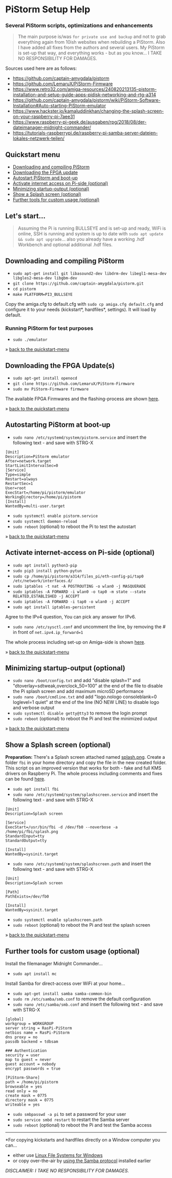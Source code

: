 # PiStorm Setup Help
### Several PiStorm scripts, optimizations and enhancements
> The main purpose is/was `for private use and backup` and not to grab everything again from 10ish websites when rebuilding a PiStorm. Also I have added all fixes from the authors and several users. My PiStorm is set-up that way, and everything works - but as you know... I TAKE NO RESPONSIBILITY FOR DAMAGES.

Sources used here are as follows:
* https://github.com/captain-amygdala/pistorm
* https://github.com/LemaruX/PiStorm-Firmware
* https://www.retro32.com/amiga-resources/240820213135-pistorm-installation-and-setup-guide-apps-pidisk-networking-and-rtg-a314
* https://github.com/captain-amygdala/pistorm/wiki/PiStorm-Software-Installation#Auto-starting-PiStorm-emulator
* https://www.hackster.io/kamaluddinkhan/changing-the-splash-screen-on-your-raspberry-pi-7aee31
* https://www.raspberry-pi-geek.de/ausgaben/rpg/2018/08/der-dateimanager-midnight-commander/
* https://tutorials-raspberrypi.de/raspberry-pi-samba-server-dateien-lokales-netzwerk-teilen/

## Quickstart menu
* [Downloading and compiling PiStorm](#downloading-and-compiling-pistorm)
* [Downloading the FPGA update](#downloading-the-fpga-updates)
* [Autostart PiStorm and boot-up](#autostarting-pistorm-at-boot-up)
* [Activate internet access on Pi-side (optional)](#activate-internet-access-on-pi-side-optional)
* [Minimizing startup-output (optional)](#minimizing-startup-output-optional)
* [Show a Splash screen (optional)](#show-a-splash-screen-optional)
* [Further tools for custom usage (optional)](#further-tools-for-custom-usage-optional)

## Let's start...

> Assuming the Pi is running BULLSEYE and is set-up and ready, WiFi is online, SSH is running and system is up to date with `sudo apt update && sudo apt upgrade`... also you already have a working .hdf Workbench and optional additional .hdf files.

## Downloading and compiling PiStorm
* `sudo apt-get install git libasound2-dev libdrm-dev libegl1-mesa-dev libgles2-mesa-dev libgbm-dev`
* `git clone https://github.com/captain-amygdala/pistorm.git`
* `cd pistorm`
* `make PLATFORM=PI3_BULLSEYE`

Copy the amiga.cfg to default.cfg with `sudo cp amiga.cfg default.cfg` and configure it to your needs (kickstart*, hardfiles*, settings). It will load by default.


### Running PiStorm for test purposes
* `sudo ./emulator`

» [back to the quickstart-menu](#quickstart-menu)

## Downloading the FPGA Update(s)
* `sudo apt-get install openocd`
* `git clone https://github.com/LemaruX/PiStorm-Firmware`
* `sudo mv PiStorm-Firmware firmware`

The available FPGA Firmwares and the flashing-process are shown [here](https://github.com/LemaruX/PiStorm-Firmware#included-firmware).

» [back to the quickstart-menu](#quickstart-menu)

## Autostarting PiStorm at boot-up
* `sudo nano /etc/systemd/system/pistorm.service` and insert the following text - and save with STRG-X

```
[Unit]
Description=PiStorm emulator
After=network.target
StartLimitIntervalSec=0
[Service]
Type=simple
Restart=always
RestartSec=1
User=root
ExecStart=/home/pi/pistorm/emulator
WorkingDirectory=/home/pi/pistorm
[Install]
WantedBy=multi-user.target
```

* `sudo systemctl enable pistorm.service`
* `sudo systemctl daemon-reload`
* `sudo reboot` (optional) to reboot the Pi to test the autostart

» [back to the quickstart-menu](#quickstart-menu)

## Activate internet-access on Pi-side (optional)
* `sudo apt install python3-pip`
* `sudo pip3 install python-pytun`
* `sudo cp /home/pi/pistorm/a314/files_pi/eth-config-pi/tap0 /etc/network/interfaces.d/`
* `sudo iptables -t nat -A POSTROUTING -o wlan0 -j MASQUERADE`
* `sudo iptables -A FORWARD -i wlan0 -o tap0 -m state --state RELATED,ESTABLISHED -j ACCEPT`
* `sudo iptables -A FORWARD -i tap0 -o wlan0 -j ACCEPT`
* `sudo apt install iptables-persistent`

Agree to the IPv4 question, You can pick any answer for IPv6.

* `sudo nano /etc/sysctl.conf` and uncomment the line, by removing the # in front of `net.ipv4.ip_forward=1`

The whole process including set-up on Amiga-side is shown [here](https://www.retro32.com/amiga-resources/240820213135-pistorm-installation-and-setup-guide-apps-pidisk-networking-and-rtg-a314).

» [back to the quickstart-menu](#quickstart-menu)

## Minimizing startup-output (optional)
* `sudo nano /boot/config.txt` and add "disable splash=1" and "dtoverlay=sdtweak,overclock_50=100" at the end of the file to disable the Pi splash screen and add maximum microSD performance
* `sudo nano /boot/cmdline.txt` and add "logo.nologo consoleblank=0 loglevel=1 quiet" at the end of the line (NO NEW LINE) to disable logo and verbose output
* `sudo systemctl disable getty@tty3` to remove the login prompt
* `sudo reboot` (optional) to reboot the Pi and test the minimized output

» [back to the quickstart-menu](#quickstart-menu)

## Show a Splash screen (optional)
**Preparation:** There's a Splash screen attached named [splash.png](https://github.com/andiweli/pistorm-setup-help/blob/main/splash.png). Create a folder `fbi` in your home directory and copy the file in the new created folder. This script os an improved version that works for both - fake and full KMS drivers on Raspberry Pi. The whole process including comments and fixes can be found [here](https://www.hackster.io/kamaluddinkhan/changing-the-splash-screen-on-your-raspberry-pi-7aee31).

* `sudo apt install fbi`
* `sudo nano /etc/systemd/system/splashscreen.service` and insert the following text - and save with STRG-X

```
[Unit]
Description=Splash screen

[Service]
ExecStart=/usr/bin/fbi -d /dev/fb0 --noverbose -a /home/pi/fbi/splash.png
StandardInput=tty
StandardOutput=tty

[Install]
WantedBy=sysinit.target
```

* `sudo nano /etc/systemd/system/splashscreen.path` and insert the following text - and save with STRG-X

```
[Unit]
Description=Splash screen

[Path]
PathExists=/dev/fb0

[Install]
WantedBy=sysinit.target
```

* `sudo systemctl enable splashscreen.path`
* `sudo reboot` (optional) to reboot the Pi and test the splash screen

» [back to the quickstart-menu](#quickstart-menu)

## Further tools for custom usage (optional)

Install the filemanager Midnight Commander...
* `sudo apt install mc`

Install Samba for direct-access over WiFi at your home...
* `sudo apt-get install samba samba-common-bin`
* `sudo rm /etc/samba/smb.conf` to remove the default configuration
* `sudo nano /etc/samba/smb.conf` and insert the following text - and save with STRG-X

```
[global]
workgroup = WORKGROUP
server string = RasPi-PiStorm
netbios name = RasPi-PiStorm
dns proxy = no
passdb backend = tdbsam

### Authentication
security = user
map to guest = never
guest account = nobody
encrypt passwords = true

[PiStorm-Share]
path = /home/pi/pistorm
browseable = yes
read only = no
create mask = 0775
directory mask = 0775
writeable = yes
```

* `sudo smbpasswd -a pi` to set a password for your user
* `sudo service smbd restart` to restart the Samba server
* `sudo reboot` (optional) to reboot the Pi and test the Samba access

---

*For copying kickstarts and hardfiles directly on a Window computer you can...
* either use [Linux File Systems for Windows](https://www.paragon-software.com/de/home/linuxfs-windows/)
* or copy over-the-air by [using the Samba protocol](#further-tools-for-custom-usage-optional) installed earlier

*DISCLAIMER: I TAKE NO RESPONSIBILITY FOR DAMAGES.*
